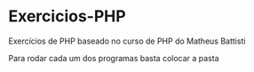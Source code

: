 # Exercicios-PHP
Exercícios de PHP baseado no curso de PHP do Matheus Battisti


Para rodar cada um dos programas basta colocar a pasta 
